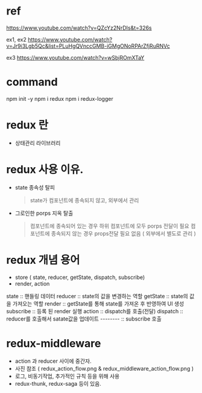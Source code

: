 # ref

https://www.youtube.com/watch?v=QZcYz2NrDIs&t=326s

ex1, ex2
https://www.youtube.com/watch?v=Jr9i3Lgb5Qc&list=PLuHgQVnccGMB-iGMgONoRPArZfjRuRNVc

ex3
https://www.youtube.com/watch?v=wSbjROmXTaY

# command

npm init -y
npm i redux
npm i redux-logger

# redux 란

- 상태관리 라이브러리

# redux 사용 이유.

- state 종속성 탈피
  > state가 컴포넌트에 종속되지 않고, 외부에서 관리
- 그로인한 porps 지옥 탈출
  > 컴포넌트에 종속되어 있는 경우 하위 컴포넌트에 모두 porps 전달이 필요
  > 컴포넌트에 종속되지 않는 경우 props전달 필요 없음 ( 외부에서 별도로 관리 )

# redux 개념 용어

- store ( state, reducer, getState, dispatch, subscribe)
- render, action

state :: 핸들링 데이터
reducer :: state의 값을 변경하는 역할
getState :: state의 값을 가져오는 역할
render :: getState를 통해 state를 가져온 후 반영하여 UI 생성
subscribe :: 등록 된 render 실행
action :: dispatch를 호출(전달)
dispatch :: reducer를 호출해서 satate값을 업데이트
-------- :: subscribe 호출

# redux-middleware

- action 과 reducer 사이에 중간자.
- 사진 참조 ( redux_action_flow.png & redux_middleware_action_flow.png )
- 로그, 비동기작업, 추가적인 규칙 등을 위해 사용
- redux-thunk, redux-saga 등이 있음.
